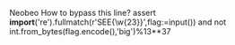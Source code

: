 Neobeo
How to bypass this line?
assert __import__('re').fullmatch(r'SEE{\w{23}}',flag:=input()) and not int.from_bytes(flag.encode(),'big')%13**37
